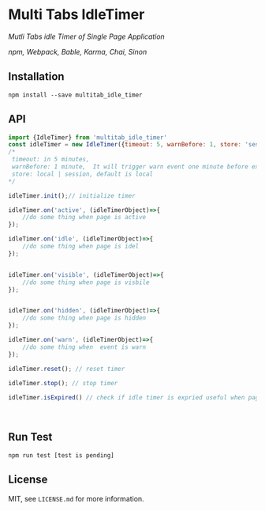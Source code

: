 # Multi Tabs IdleTimer


_Mutli Tabs idle Timer of Single Page Application_

_npm, Webpack, Bable, Karma, Chai, Sinon_


## Installation

```
npm install --save multitab_idle_timer
```


## API

```js
import {IdleTimer} from 'multitab_idle_timer'
const idleTimer = new IdleTimer({timeout: 5, warnBefore: 1, store: 'session' }); 
/* 
 timeout: in 5 minutes, 
 warnBefore: 1 minute,  It will trigger warn event one minute before expiration
 store: local | session, default is local
*/

idleTimer.init();// initialize timer 

idleTimer.on('active', (idleTimerObject)=>{
    //do some thing when page is active
});

idleTimer.on('idle', (idleTimerObject)=>{
    //do some thing when page is idel
});


idleTimer.on('visible', (idleTimerObject)=>{
    //do some thing when page is visbile 
});


idleTimer.on('hidden', (idleTimerObject)=>{
    //do some thing when page is hidden
});

idleTimer.on('warn', (idleTimerObject)=>{
    //do some thing when  event is warn
});

idleTimer.reset(); // reset timer

idleTimer.stop(); // stop timer
 
idleTimer.isExpired() // check if idle timer is expried useful when page is relaod  
 
 
```

## Run Test
```
npm run test [test is pending]
```

## License

MIT, see `LICENSE.md` for more information.